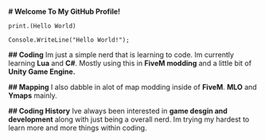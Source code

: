 **# Welcome To My GitHub Profile!**

```
print.(Hello World) 
```
```
Console.WriteLine("Hello World!");
```

**## Coding**
Im just a simple nerd that is learning to code. Im currently learning **Lua** and **C#**. Mostly using this in **FiveM modding** and a little bit of **Unity Game Engine.**

**## Mapping**
I also dabble in alot of map modding inside of **FiveM**. **MLO** and **Ymaps** mainly.

**## Coding History**
Ive always been interested in **game desgin and development** along with just being a overall nerd. Im trying my hardest to learn more and more things within coding.
